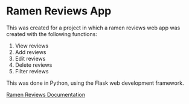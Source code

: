 # Ramen Reviews App

This was created for a project in which a ramen reviews web app was created with the following functions:

1. View reviews
2. Add reviews
3. Edit reviews
4. Delete reviews
5. Filter reviews


This was done in Python, using the Flask web development framework.

[Ramen Reviews Documentation](https://github.com/rionshocker/ramen_reviews_app/blob/main/Ramen%20Reviews%20Documentation.pdf)
